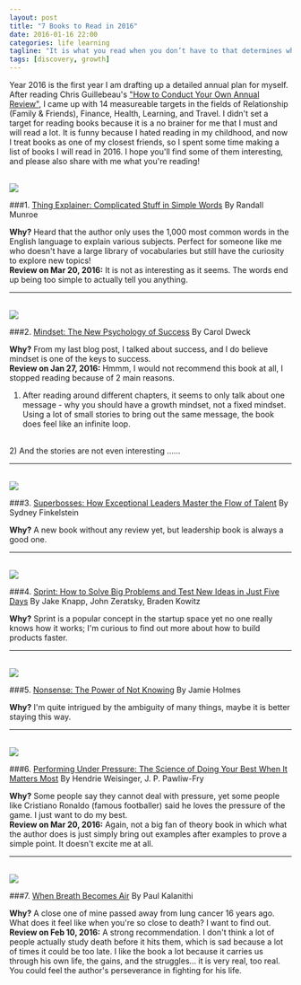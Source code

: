 ```yaml
---
layout: post
title: "7 Books to Read in 2016"
date: 2016-01-16 22:00
categories: life learning
tagline: "It is what you read when you don’t have to that determines what you will be when you can’t help it. –Oscar Wilde"
tags: [discovery, growth]
---
```


Year 2016 is the first year I am drafting up a detailed annual plan for myself. After reading Chris Guillebeau's <a href="http://chrisguillebeau.com/how-to-conduct-your-own-annual-review/" target="_blank">"How to Conduct Your Own Annual Review"</a>, I came up with 14 measureable targets in the fields of Relationship (Family & Friends), Finance, Health, Learning, and Travel. I didn't set a target for reading books because it is a no brainer for me that I must and will read a lot. It is funny because I hated reading in my childhood, and now I treat books as one of my closest friends, so I spent some time making a list of books I will read in 2016. I hope you'll find some of them interesting, and please also share with me what you're reading!
<br>
<br>

<img src="http://ecx.images-amazon.com/images/I/51gQBXnRSgL._SX344_BO1,204,203,200_.jpg" class="small">

###1. <a href="http://www.amazon.com/gp/product/0544668251/ref=as_li_tl?ie=UTF8&camp=1789&creative=9325&creativeASIN=0544668251&linkCode=as2&tag=kevon-20&linkId=VLZSCIP7ABPLTSYL" target="_blank">Thing Explainer: Complicated Stuff in Simple Words</a>
By Randall Munroe

<strong>Why?</strong> Heard that the author only uses the 1,000 most common words in the English language to explain various subjects. Perfect for someone like me who doesn't have a large library of vocabularies but still have the curiosity to explore new topics!
<br>
<strong>Review on Mar 20, 2016:</strong> It is not as interesting as it seems. The words end up being too simple to actually tell you anything.
<hr>
<br>
<img src="http://ecx.images-amazon.com/images/I/51m5-B0GaXL._SX322_BO1,204,203,200_.jpg" class="small">

###2. <a href="http://www.amazon.com/gp/product/0345472322/ref=as_li_tl?ie=UTF8&camp=1789&creative=9325&creativeASIN=0345472322&linkCode=as2&tag=kevon-20&linkId=ZTVB2LAVXAJUM52A" target="_blank">Mindset: The New Psychology of Success</a>
By Carol Dweck

<strong>Why?</strong> From my last blog post, I talked about success, and I do believe mindset is one of the keys to success.
<br>
<strong>Review on Jan 27, 2016:</strong> Hmmm, I would not recommend this book at all, I stopped reading because of 2 main reasons.
<br>
1) After reading around different chapters, it seems to only talk about one message - why you should have a growth mindset, not a fixed mindset. Using a lot of small stories to bring out the same message, the book does feel like an infinite loop.
<br>
2) And the stories are not even interesting ......
<hr>
<br>
<img src="http://ecx.images-amazon.com/images/I/51q5s%2BX3RcL._SX329_BO1,204,203,200_.jpg" class="small">

###3. <a href="http://www.amazon.com/gp/product/1591847834/ref=as_li_tl?ie=UTF8&camp=1789&creative=9325&creativeASIN=1591847834&linkCode=as2&tag=kevon-20&linkId=WBJFFD6AQ3YIYZZ2" target="_blank">Superbosses: How Exceptional Leaders Master the Flow of Talent</a>
By Sydney Finkelstein

<strong>Why?</strong> A new book without any review yet, but leadership book is always a good one.
<hr>
<br>
<img src="http://ecx.images-amazon.com/images/I/51RxBGThHAL._SX335_BO1,204,203,200_.jpg" class="small">

###4. <a href="http://www.amazon.com/gp/product/150112174X/ref=as_li_tl?ie=UTF8&camp=1789&creative=9325&creativeASIN=150112174X&linkCode=as2&tag=kevon-20&linkId=VQ24CITNGPPTNBPG" target="_blank">Sprint: How to Solve Big Problems and Test New Ideas in Just Five Days</a>
By Jake Knapp, John Zeratsky, Braden Kowitz

<strong>Why?</strong> Sprint is a popular concept in the startup space yet no one really knows how it works; I'm curious to find out more about how to build products faster.
<hr>
<br>
<img src="http://ecx.images-amazon.com/images/I/41Ek-9qFyPL._SX327_BO1,204,203,200_.jpg" class="small">

###5. <a href="http://www.amazon.com/gp/product/0385348371/ref=as_li_tl?ie=UTF8&camp=1789&creative=9325&creativeASIN=0385348371&linkCode=as2&tag=kevon-20&linkId=MMR3KE4WHULND2ZB" target="_blank">Nonsense: The Power of Not Knowing</a>
By Jamie Holmes

<strong>Why?</strong> I'm quite intrigued by the ambiguity of many things, maybe it is better staying this way.
<hr>
<br>
<img src="http://ecx.images-amazon.com/images/I/5157brmzuVL._SX329_BO1,204,203,200_.jpg" class="small">

###6. <a href="http://www.amazon.com/gp/product/0804136726/ref=as_li_tl?ie=UTF8&camp=1789&creative=9325&creativeASIN=0804136726&linkCode=as2&tag=kevon-20&linkId=D5EGHPGLDBE2OKB6" target="_blank">Performing Under Pressure: The Science of Doing Your Best When It Matters Most</a>
By Hendrie Weisinger, J. P. Pawliw-Fry

<strong>Why?</strong> Some people say they cannot deal with pressure, yet some people like Cristiano Ronaldo (famous footballer) said he loves the pressure of the game. I just want to do my best.
<br>
<strong>Review on Mar 20, 2016:</strong> Again, not a big fan of theory book in which what the author does is just simply bring out examples after examples to prove a simple point. It doesn't excite me at all.
<hr>
<br>
<img src="http://ecx.images-amazon.com/images/I/41V%2B9ogNeSL._SX336_BO1,204,203,200_.jpg" class="small">

###7. <a href="http://www.amazon.com/gp/product/081298840X/ref=as_li_tl?ie=UTF8&camp=1789&creative=9325&creativeASIN=081298840X&linkCode=as2&tag=kevon-20&linkId=JCRYFNTLDUJ5UBDX" target="_blank">When Breath Becomes Air</a>
By Paul Kalanithi

<strong>Why?</strong> A close one of mine passed away from lung cancer 16 years ago. What does it feel like when you're so close to death? I want to find out.
<br>
<strong>Review on Feb 10, 2016:</strong> A strong recommendation. I don't think a lot of people actually study death before it hits them, which is sad because a lot of times it could be too late. I like the book a lot because it carries us through his own life, the gains, and the struggles... it is very real, too real. You could feel the author's perseverance in fighting for his life.

